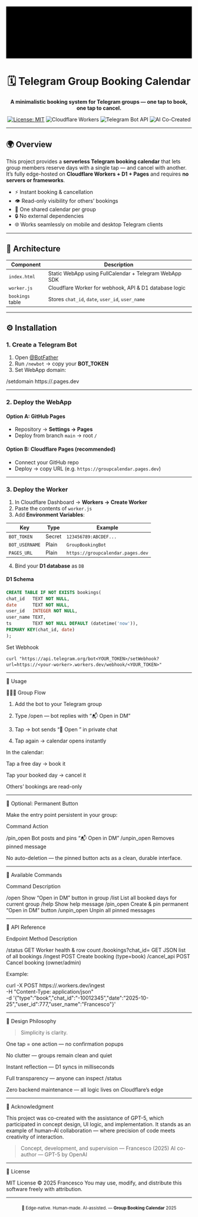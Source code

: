<div align="center">

![](header.svg)

# 🗓️ Telegram Group Booking Calendar  

**A minimalistic booking system for Telegram groups — one tap to book, one tap to cancel.**

[![License: MIT](https://img.shields.io/badge/License-MIT-blue.svg)](LICENSE)
![Cloudflare Workers](https://img.shields.io/badge/Platform-Cloudflare%20Workers-orange)
![Telegram Bot API](https://img.shields.io/badge/Telegram-Bot%20API-blue)
![AI Co-Created](https://img.shields.io/badge/AI--Co--Created-GPT--5-purple)

</div>

---

## 🌍 Overview

This project provides a **serverless Telegram booking calendar** that lets group members
reserve days with a single tap — and cancel with another.  
It’s fully edge-hosted on **Cloudflare Workers + D1 + Pages** and requires **no servers or frameworks**.

- ⚡ Instant booking & cancellation  
- 👁 Read-only visibility for others’ bookings  
- 📱 One shared calendar per group  
- 🔒 No external dependencies  
- 🌐 Works seamlessly on mobile and desktop Telegram clients  

---

## 🧩 Architecture

| Component | Description |
|------------|-------------|
| `index.html` | Static WebApp using FullCalendar + Telegram WebApp SDK |
| `worker.js` | Cloudflare Worker for webhook, API & D1 database logic |
| `bookings` table | Stores `chat_id`, `date`, `user_id`, `user_name` |

---

## ⚙️ Installation

### 1. Create a Telegram Bot
1. Open [@BotFather](https://t.me/BotFather)
2. Run `/newbot` → copy your **BOT_TOKEN**
3. Set WebApp domain:

/setdomain https://<your-pages>.pages.dev

---

### 2. Deploy the WebApp

#### **Option A: GitHub Pages**
- Repository → **Settings → Pages**  
- Deploy from branch `main` → root `/`

#### **Option B: Cloudflare Pages (recommended)**
- Connect your GitHub repo  
- Deploy → copy URL (e.g. `https://groupcalendar.pages.dev`)

---

### 3. Deploy the Worker

1. In Cloudflare Dashboard → **Workers → Create Worker**  
2. Paste the contents of `worker.js`  
3. Add **Environment Variables**:

| Key | Type | Example |
|------|------|---------|
| `BOT_TOKEN` | Secret | `123456789:ABCDEF...` |
| `BOT_USERNAME` | Plain | `GroupBookingBot` |
| `PAGES_URL` | Plain | `https://groupcalendar.pages.dev` |

4. Bind your **D1 database** as `DB`

#### D1 Schema

```sql
CREATE TABLE IF NOT EXISTS bookings(
chat_id   TEXT NOT NULL,
date      TEXT NOT NULL,
user_id   INTEGER NOT NULL,
user_name TEXT,
ts        TEXT NOT NULL DEFAULT (datetime('now')),
PRIMARY KEY(chat_id, date)
);
```

Set Webhook

```
curl "https://api.telegram.org/bot<YOUR_TOKEN>/setWebhook?url=https://<your-worker>.workers.dev/webhook/<YOUR_TOKEN>"
```


---

🚀 Usage

🧑‍🤝‍🧑 Group Flow

1. Add the bot to your Telegram group


2. Type /open — bot replies with “📬 Open in DM”


3. Tap → bot sends “📅 Open <GroupName>” in private chat


4. Tap again → calendar opens instantly



In the calendar:

Tap a free day → book it

Tap your booked day → cancel it

Others’ bookings are read-only



---

📌 Optional: Permanent Button

Make the entry point persistent in your group:

Command	Action

/pin_open	Bot posts and pins “📬 Open in DM”
/unpin_open	Removes pinned message


No auto-deletion — the pinned button acts as a clean, durable interface.


---

💬 Available Commands

Command	Description

/open	Show “Open in DM” button in group
/list	List all booked days for current group
/help	Show help message
/pin_open	Create & pin permanent “Open in DM” button
/unpin_open	Unpin all pinned messages



---

🧠 API Reference

Endpoint	Method	Description

/status	GET	Worker health & row count
/bookings?chat_id=<id>	GET	JSON list of all bookings
/ingest	POST	Create booking (type=book)
/cancel_api	POST	Cancel booking (owner/admin)


Example:

curl -X POST https://<your-worker>.workers.dev/ingest \
  -H "Content-Type: application/json" \
  -d '{"type":"book","chat_id":"-10012345","date":"2025-10-25","user_id":777,"user_name":"Francesco"}'


---

🧭 Design Philosophy

> Simplicity is clarity.



One tap = one action — no confirmation popups

No clutter — groups remain clean and quiet

Instant reflection — D1 syncs in milliseconds

Full transparency — anyone can inspect /status

Zero backend maintenance — all logic lives on Cloudflare’s edge



---

🤖 Acknowledgment

This project was co-created with the assistance of GPT-5,
which participated in concept design, UI logic, and implementation.
It stands as an example of human–AI collaboration —
where precision of code meets creativity of interaction.

> Concept, development, and supervision — Francesco (2025)
AI co-author — GPT-5 by OpenAI




---

📜 License

MIT License © 2025 Francesco
You may use, modify, and distribute this software freely with attribution.


---

<div align="center">
  <sub>🧩 Edge-native. Human-made. AI-assisted. — <b>Group Booking Calendar</b> 2025</sub>
</div>
